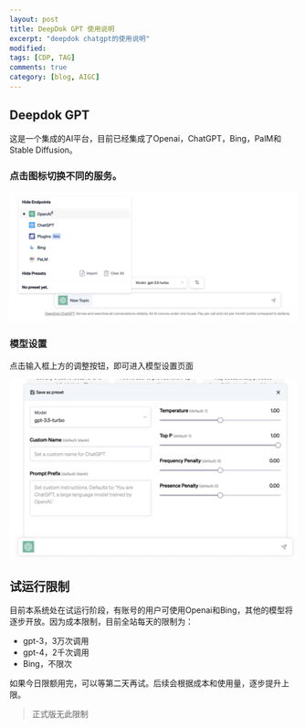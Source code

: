 ```yaml
---
layout: post
title: DeepDok GPT 使用说明
excerpt: "deepdok chatgpt的使用说明"
modified: 
tags: [CDP, TAG]
comments: true
category: [blog, AIGC]
---
```




## Deepdok GPT

这是一个集成的AI平台，目前已经集成了Openai，ChatGPT，Bing，PalM和Stable Diffusion。

### 点击图标切换不同的服务。

![deepdokgpt](/assets/blog-images/202307/deepdokgpt.png)

### 模型设置

点击输入框上方的调整按钮，即可进入模型设置页面

![fine-tunning](/assets/blog-images/202307/fine-tunning.png)

## 试运行限制

目前本系统处在试运行阶段，有账号的用户可使用Openai和Bing，其他的模型将逐步开放。因为成本限制，目前全站每天的限制为：

- gpt-3，3万次调用
- gpt-4，2千次调用
- Bing，不限次

如果今日限额用完，可以等第二天再试。后续会根据成本和使用量，逐步提升上限。

> 正式版无此限制